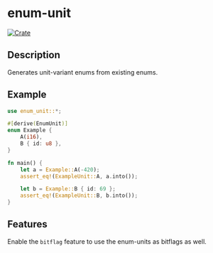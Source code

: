 # enum-unit
[![Crate](https://img.shields.io/crates/v/enum-unit.svg)](https://crates.io/crates/enum-unit)

## Description
Generates unit-variant enums from existing enums.

## Example
```rust
use enum_unit::*;

#[derive(EnumUnit)]
enum Example {
    A(i16),
    B { id: u8 },
}

fn main() {
    let a = Example::A(-420);
    assert_eq!(ExampleUnit::A, a.into());

    let b = Example::B { id: 69 };
    assert_eq!(ExampleUnit::B, b.into());
}
```

## Features
Enable the `bitflag` feature to use the enum-units as bitflags as well.